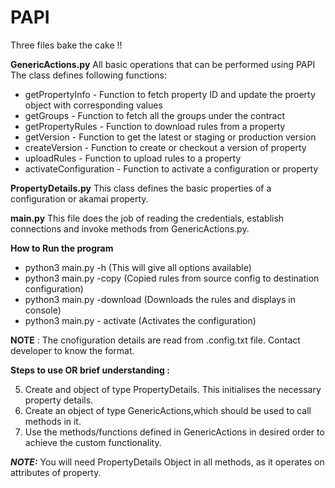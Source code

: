 # PAPI
Three files bake the cake !!

**GenericActions.py**
All basic operations that can be performed using PAPI
The class defines following functions:

 - getPropertyInfo - Function to fetch property ID and update the proerty object with corresponding values
 - getGroups - Function to fetch all the groups under the contract
 - getPropertyRules - Function to download rules from a property
 - getVersion - Function to get the latest or staging or production version
 - createVersion - Function to create or checkout a version of property
 - uploadRules - Function to upload rules to a property
 - activateConfiguration - Function to activate a configuration or property

**PropertyDetails.py**
This class defines the basic properties of a configuration or akamai property.

**main.py**
This file does the job of reading the credentials, establish connections and invoke methods from GenericActions.py.

**How to Run the program**

 - python3 main.py -h (This will give all options available)    
 - python3 main.py -copy (Copied rules from source config to destination
   configuration) 
 - python3 main.py -download (Downloads the rules and displays in console) 
 - python3 main.py - activate (Activates the configuration)

**NOTE** : The cnofiguration details are read from .config.txt file. Contact developer to know the format.

**Steps to use OR brief understanding :**

 5. Create and object of type PropertyDetails. This initialises the
    necessary property details. 
 6. Create an object of type GenericActions,which should be used to call methods in it. 
 7. Use the methods/functions defined in GenericActions in desired order to achieve the custom functionality. 

***NOTE:*** You will need PropertyDetails Object in all methods, as it operates on attributes     of property.
